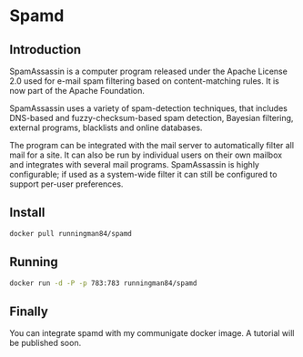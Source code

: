 Spamd
============

Introduction
----
SpamAssassin is a computer program released under the Apache License 2.0 used for e-mail spam filtering based on content-matching rules. It is now part of the Apache Foundation.

SpamAssassin uses a variety of spam-detection techniques, that includes DNS-based and fuzzy-checksum-based spam detection, Bayesian filtering, external programs, blacklists and online databases.

The program can be integrated with the mail server to automatically filter all mail for a site. It can also be run by individual users on their own mailbox and integrates with several mail programs. SpamAssassin is highly configurable; if used as a system-wide filter it can still be configured to support per-user preferences.

Install
----

```sh
docker pull runningman84/spamd
```

Running
----

```sh
docker run -d -P -p 783:783 runningman84/spamd
```

Finally
----
You can integrate spamd with my communigate docker image. A tutorial will be published soon.
